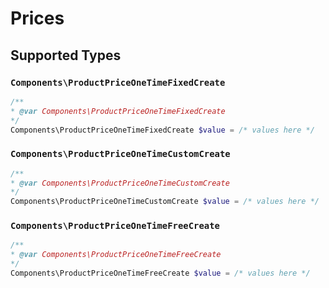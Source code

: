 # Prices


## Supported Types

### `Components\ProductPriceOneTimeFixedCreate`

```php
/**
* @var Components\ProductPriceOneTimeFixedCreate
*/
Components\ProductPriceOneTimeFixedCreate $value = /* values here */
```

### `Components\ProductPriceOneTimeCustomCreate`

```php
/**
* @var Components\ProductPriceOneTimeCustomCreate
*/
Components\ProductPriceOneTimeCustomCreate $value = /* values here */
```

### `Components\ProductPriceOneTimeFreeCreate`

```php
/**
* @var Components\ProductPriceOneTimeFreeCreate
*/
Components\ProductPriceOneTimeFreeCreate $value = /* values here */
```

